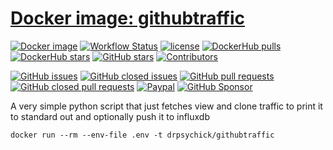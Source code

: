 # [Docker image: githubtraffic](https://hub.docker.com/r/drpsychick/githubtraffic/)

[![Docker image](https://img.shields.io/docker/image-size/drpsychick/githubtraffic?sort=date)](https://hub.docker.com/r/drpsychick/githubtraffic/tags)
[![Workflow Status](https://img.shields.io/github/actions/workflow/status/drpsychick/docker-githubtraffic/release.yaml)](https://github.com/DrPsychick/docker-githubtraffic/actions)
[![license](https://img.shields.io/github/license/drpsychick/docker-githubtraffic.svg)](https://github.com/drpsychick/docker-githubtraffic/blob/master/LICENSE) 
[![DockerHub pulls](https://img.shields.io/docker/pulls/drpsychick/githubtraffic.svg)](https://hub.docker.com/r/drpsychick/githubtraffic/) 
[![DockerHub stars](https://img.shields.io/docker/stars/drpsychick/githubtraffic.svg)](https://hub.docker.com/r/drpsychick/githubtraffic/) 
[![GitHub stars](https://img.shields.io/github/stars/drpsychick/docker-githubtraffic.svg)](https://github.com/drpsychick/docker-githubtraffic) 
[![Contributors](https://img.shields.io/github/contributors/drpsychick/docker-githubtraffic.svg)](https://github.com/drpsychick/docker-githubtraffic/graphs/contributors)

[![GitHub issues](https://img.shields.io/github/issues/drpsychick/docker-githubtraffic.svg)](https://github.com/drpsychick/docker-githubtraffic/issues)
[![GitHub closed issues](https://img.shields.io/github/issues-closed/drpsychick/docker-githubtraffic.svg)](https://github.com/drpsychick/docker-githubtraffic/issues?q=is%3Aissue+is%3Aclosed)
[![GitHub pull requests](https://img.shields.io/github/issues-pr/drpsychick/docker-githubtraffic.svg)](https://github.com/drpsychick/docker-githubtraffic/pulls)
[![GitHub closed pull requests](https://img.shields.io/github/issues-pr-closed/drpsychick/docker-githubtraffic.svg)](https://github.com/drpsychick/docker-githubtraffic/pulls?q=is%3Apr+is%3Aclosed)
[![Paypal](https://img.shields.io/badge/donate-paypal-00457c.svg?logo=paypal)](https://www.paypal.com/cgi-bin/webscr?cmd=_s-xclick&hosted_button_id=FTXDN7LCDWUEA&source=url)
[![GitHub Sponsor](https://img.shields.io/badge/github-sponsor-blue?logo=github)](https://github.com/sponsors/DrPsychick)


A very simple python script that just fetches view and clone traffic 
to print it to standard out and optionally push it to influxdb

```shell
docker run --rm --env-file .env -t drpsychick/githubtraffic
```